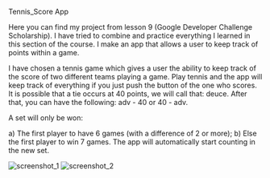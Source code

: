 Tennis_Score App

Here you can find my project from lesson 9 (Google Developer Challenge Scholarship).
I have tried to combine and practice everything I learned in this section of the course. I make an app that allows a user to keep track of points within a game.

I have chosen a tennis game which gives a user the ability to keep track of the score of two different teams playing a game.
Play tennis and the app will keep track of everything if you just push the button of the one who scores.
It is possible that a tie occurs at 40 points, we will call that: deuce. After that, you can have the following: adv - 40 or 40 - adv.

A set will only be won:

a) The first player to have 6 games (with a difference of 2 or more);
b) Else the first player to win 7 games. The app will automatically start counting in the new set.

![screenshot_1](https://user-images.githubusercontent.com/33226462/38703732-f57fe59a-3e9b-11e8-982b-7035b4ddf0da.png)
![screenshot_2](https://user-images.githubusercontent.com/33226462/38703828-3edbc704-3e9c-11e8-97aa-209634bf17db.png)
